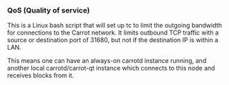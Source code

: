 ### QoS (Quality of service) ###

This is a Linux bash script that will set up tc to limit the outgoing bandwidth for connections to the Carrot network. It limits outbound TCP traffic with a source or destination port of 31680, but not if the destination IP is within a LAN.

This means one can have an always-on carrotd instance running, and another local carrotd/carrot-qt instance which connects to this node and receives blocks from it.
